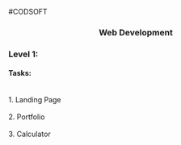 #CODSOFT
<h3 align="center">Web Development</h3>

<h3 align="left">Level 1:</h3>
<h4 align="left">Tasks:</h4>
<br>1. Landing Page</br>
<br>2. Portfolio</br>
<br>3. Calculator</br>

